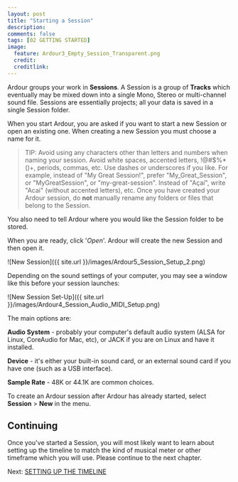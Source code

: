 ```yaml
---
layout: post
title: "Starting a Session"
description:
comments: false 
tags: [02 GETTING STARTED]
image:
  feature: Ardour3_Empty_Session_Transparent.png
  credit:  
  creditlink:  
---
```


Ardour groups your work in **Sessions**. A Session is a group of
**Tracks** which eventually may be mixed down into a single Mono, Stereo
or multi-channel sound file. Sessions are essentially projects; all your
data is saved in a single Session folder.

When you start Ardour, you are asked if you want to start a new Session
or open an existing one. When creating a new Session you must choose a
name for it.

> TIP: Avoid using any characters other than letters and numbers when naming your session. Avoid white spaces, accented letters, !@#$%*()+, periods, commas, etc. Use dashes or underscores if you like. For example, instead of "My Great Session!", prefer "My_Great_Session", or "MyGreatSession", or "my-great-session". Instead of "Açaí", write "Acai" (without accented letters), etc. Once you have created your Ardour session, do **not** manually rename any folders or files that belong to the Session.

You also need to tell Ardour where you would like the
Session folder to be stored.

When you are ready, click '*Open*'. Ardour
will create the new Session and then open it.

![New Session]({{ site.url }}/images/Ardour5_Session_Setup_2.png)

Depending on the sound settings of your computer, you may see a window like this before your session launches:

![New Session Set-Up]({{ site.url }}/images/Ardour4_Session_Audio_MIDI_Setup.png)

The main options are:

**Audio System** - probably your computer's default audio system (ALSA for Linux, CoreAudio for Mac, etc), or JACK if you are on Linux and have it installed.

**Device** - it's either your built-in sound card, or an external sound card if you have one (such as a USB interface).

**Sample Rate** - 48K or 44.1K are common choices.

To create an Ardour session after Ardour has already started, select
**Session** > **New** in the menu.

Continuing
----------

Once you've started a Session, you will most likely want to learn about
setting up the timeline to match the kind of musical meter or other
timeframe which you will use. Please continue to the next chapter. 

Next: [SETTING UP THE TIMELINE](../setting-up-the-timeline)

